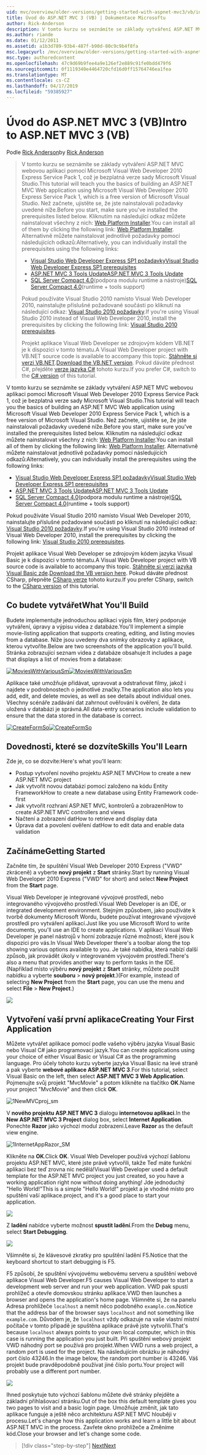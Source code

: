 ```yaml
---
uid: mvc/overview/older-versions/getting-started-with-aspnet-mvc3/vb/intro-to-aspnet-mvc-3
title: Úvod do ASP.NET MVC 3 (VB) | Dokumentace Microsoftu
author: Rick-Anderson
description: V tomto kurzu se seznámíte se základy vytváření ASP.NET MVC webovou aplikaci pomocí Microsoft Visual Web Developer 2010 Express Service Pack 1, což je...
ms.author: riande
ms.date: 01/12/2011
ms.assetid: a1b3d789-93b4-487f-b90d-80c9c9b4f8fa
msc.legacyurl: /mvc/overview/older-versions/getting-started-with-aspnet-mvc3/vb/intro-to-aspnet-mvc-3
msc.type: authoredcontent
ms.openlocfilehash: 47c9d69b9fee4a9e126ef2e889c91fe0bdd479f6
ms.sourcegitcommit: 0f1119340e4464720cfd16d0ff15764746ea1fea
ms.translationtype: MT
ms.contentlocale: cs-CZ
ms.lasthandoff: 04/17/2019
ms.locfileid: "59385927"
---
```

# <a name="intro-to-aspnet-mvc-3-vb"></a><span data-ttu-id="94afe-103">Úvod do ASP.NET MVC 3 (VB)</span><span class="sxs-lookup"><span data-stu-id="94afe-103">Intro to ASP.NET MVC 3 (VB)</span></span>

<span data-ttu-id="94afe-104">Podle [Rick Anderson]((https://twitter.com/RickAndMSFT))</span><span class="sxs-lookup"><span data-stu-id="94afe-104">by [Rick Anderson]((https://twitter.com/RickAndMSFT))</span></span>

> <span data-ttu-id="94afe-105">V tomto kurzu se seznámíte se základy vytváření ASP.NET MVC webovou aplikaci pomocí Microsoft Visual Web Developer 2010 Express Service Pack 1, což je bezplatná verze sady Microsoft Visual Studio.</span><span class="sxs-lookup"><span data-stu-id="94afe-105">This tutorial will teach you the basics of building an ASP.NET MVC Web application using Microsoft Visual Web Developer 2010 Express Service Pack 1, which is a free version of Microsoft Visual Studio.</span></span> <span data-ttu-id="94afe-106">Než začnete, ujistěte se, že jste nainstalovali požadavky uvedené níže.</span><span class="sxs-lookup"><span data-stu-id="94afe-106">Before you start, make sure you've installed the prerequisites listed below.</span></span> <span data-ttu-id="94afe-107">Kliknutím na následující odkaz můžete nainstalovat všechny z nich: [Web Platform Installer](https://www.microsoft.com/web/gallery/install.aspx?appid=VWD2010SP1Pack).</span><span class="sxs-lookup"><span data-stu-id="94afe-107">You can install all of them by clicking the following link: [Web Platform Installer](https://www.microsoft.com/web/gallery/install.aspx?appid=VWD2010SP1Pack).</span></span> <span data-ttu-id="94afe-108">Alternativně můžete nainstalovat jednotlivě požadavky pomocí následujících odkazů:</span><span class="sxs-lookup"><span data-stu-id="94afe-108">Alternatively, you can individually install the prerequisites using the following links:</span></span>
> 
> - [<span data-ttu-id="94afe-109">Visual Studio Web Developer Express SP1 požadavky</span><span class="sxs-lookup"><span data-stu-id="94afe-109">Visual Studio Web Developer Express SP1 prerequisites</span></span>](https://www.microsoft.com/web/gallery/install.aspx?appid=VWD2010SP1Pack)
> - [<span data-ttu-id="94afe-110">ASP.NET MVC 3 Tools Update</span><span class="sxs-lookup"><span data-stu-id="94afe-110">ASP.NET MVC 3 Tools Update</span></span>](https://www.microsoft.com/web/gallery/install.aspx?appsxml=&amp;appid=MVC3)
> - <span data-ttu-id="94afe-111">[SQL Server Compact 4.0](https://www.microsoft.com/web/gallery/install.aspx?appid=SQLCE;SQLCEVSTools_4_0)(podpora modulu runtime a nástroje)</span><span class="sxs-lookup"><span data-stu-id="94afe-111">[SQL Server Compact 4.0](https://www.microsoft.com/web/gallery/install.aspx?appid=SQLCE;SQLCEVSTools_4_0)(runtime + tools support)</span></span>
> 
> <span data-ttu-id="94afe-112">Pokud používáte Visual Studio 2010 namísto Visual Web Developer 2010, nainstalujte příslušné požadované součásti po kliknutí na následující odkaz: [Visual Studio 2010 požadavky](https://www.microsoft.com/web/gallery/install.aspx?appsxml=&amp;appid=VS2010SP1Pack).</span><span class="sxs-lookup"><span data-stu-id="94afe-112">If you're using Visual Studio 2010 instead of Visual Web Developer 2010, install the prerequisites by clicking the following link: [Visual Studio 2010 prerequisites](https://www.microsoft.com/web/gallery/install.aspx?appsxml=&amp;appid=VS2010SP1Pack).</span></span>
> 
> <span data-ttu-id="94afe-113">Projekt aplikace Visual Web Developer se zdrojovým kódem VB.NET je k dispozici v tomto tématu.</span><span class="sxs-lookup"><span data-stu-id="94afe-113">A Visual Web Developer project with VB.NET source code is available to accompany this topic.</span></span> <span data-ttu-id="94afe-114">[Stáhněte si verzi VB.NET](https://code.msdn.microsoft.com/Introduction-to-MVC-3-10d1b098).</span><span class="sxs-lookup"><span data-stu-id="94afe-114">[Download the VB.NET version](https://code.msdn.microsoft.com/Introduction-to-MVC-3-10d1b098).</span></span> <span data-ttu-id="94afe-115">Pokud dáváte přednost C#, přejděte [verze jazyka C#](../cs/intro-to-aspnet-mvc-3.md) tohoto kurzu.</span><span class="sxs-lookup"><span data-stu-id="94afe-115">If you prefer C#, switch to the [C# version](../cs/intro-to-aspnet-mvc-3.md) of this tutorial.</span></span>


<span data-ttu-id="94afe-116">V tomto kurzu se seznámíte se základy vytváření ASP.NET MVC webovou aplikaci pomocí Microsoft Visual Web Developer 2010 Express Service Pack 1, což je bezplatná verze sady Microsoft Visual Studio.</span><span class="sxs-lookup"><span data-stu-id="94afe-116">This tutorial will teach you the basics of building an ASP.NET MVC Web application using Microsoft Visual Web Developer 2010 Express Service Pack 1, which is a free version of Microsoft Visual Studio.</span></span> <span data-ttu-id="94afe-117">Než začnete, ujistěte se, že jste nainstalovali požadavky uvedené níže.</span><span class="sxs-lookup"><span data-stu-id="94afe-117">Before you start, make sure you've installed the prerequisites listed below.</span></span> <span data-ttu-id="94afe-118">Kliknutím na následující odkaz můžete nainstalovat všechny z nich: [Web Platform Installer](https://www.microsoft.com/web/gallery/install.aspx?appid=VWD2010SP1Pack).</span><span class="sxs-lookup"><span data-stu-id="94afe-118">You can install all of them by clicking the following link: [Web Platform Installer](https://www.microsoft.com/web/gallery/install.aspx?appid=VWD2010SP1Pack).</span></span> <span data-ttu-id="94afe-119">Alternativně můžete nainstalovat jednotlivě požadavky pomocí následujících odkazů:</span><span class="sxs-lookup"><span data-stu-id="94afe-119">Alternatively, you can individually install the prerequisites using the following links:</span></span>

- [<span data-ttu-id="94afe-120">Visual Studio Web Developer Express SP1 požadavky</span><span class="sxs-lookup"><span data-stu-id="94afe-120">Visual Studio Web Developer Express SP1 prerequisites</span></span>](https://www.microsoft.com/web/gallery/install.aspx?appid=VWD2010SP1Pack)
- [<span data-ttu-id="94afe-121">ASP.NET MVC 3 Tools Update</span><span class="sxs-lookup"><span data-stu-id="94afe-121">ASP.NET MVC 3 Tools Update</span></span>](https://www.microsoft.com/web/gallery/install.aspx?appsxml=&amp;appid=MVC3)
- <span data-ttu-id="94afe-122">[SQL Server Compact 4.0](https://www.microsoft.com/web/gallery/install.aspx?appid=SQLCE;SQLCEVSTools_4_0)(podpora modulu runtime a nástroje)</span><span class="sxs-lookup"><span data-stu-id="94afe-122">[SQL Server Compact 4.0](https://www.microsoft.com/web/gallery/install.aspx?appid=SQLCE;SQLCEVSTools_4_0)(runtime + tools support)</span></span>

<span data-ttu-id="94afe-123">Pokud používáte Visual Studio 2010 namísto Visual Web Developer 2010, nainstalujte příslušné požadované součásti po kliknutí na následující odkaz: [Visual Studio 2010 požadavky](https://www.microsoft.com/web/gallery/install.aspx?appsxml=&amp;appid=VS2010SP1Pack).</span><span class="sxs-lookup"><span data-stu-id="94afe-123">If you're using Visual Studio 2010 instead of Visual Web Developer 2010, install the prerequisites by clicking the following link: [Visual Studio 2010 prerequisites](https://www.microsoft.com/web/gallery/install.aspx?appsxml=&amp;appid=VS2010SP1Pack).</span></span>

<span data-ttu-id="94afe-124">Projekt aplikace Visual Web Developer se zdrojovým kódem jazyka Visual Basic je k dispozici v tomto tématu.</span><span class="sxs-lookup"><span data-stu-id="94afe-124">A Visual Web Developer project with VB source code is available to accompany this topic.</span></span> <span data-ttu-id="94afe-125">[Stáhněte si verzi jazyka Visual Basic zde](https://code.msdn.microsoft.com/Project/Download/FileDownload.aspx?ProjectName=aspnetmvcsamples&amp;DownloadId=14824).</span><span class="sxs-lookup"><span data-stu-id="94afe-125">[Download the VB version here](https://code.msdn.microsoft.com/Project/Download/FileDownload.aspx?ProjectName=aspnetmvcsamples&amp;DownloadId=14824).</span></span> <span data-ttu-id="94afe-126">Pokud dáváte přednost CSharp, přepněte [CSharp verze](../cs/intro-to-aspnet-mvc-3.md) tohoto kurzu.</span><span class="sxs-lookup"><span data-stu-id="94afe-126">If you prefer CSharp, switch to the [CSharp version](../cs/intro-to-aspnet-mvc-3.md) of this tutorial.</span></span>

## <a name="what-youll-build"></a><span data-ttu-id="94afe-127">Co budete vytvářet</span><span class="sxs-lookup"><span data-stu-id="94afe-127">What You'll Build</span></span>

<span data-ttu-id="94afe-128">Budete implementujte jednoduchou aplikaci výpis film, který podporuje vytváření, úpravy a výpisu videa z databáze.</span><span class="sxs-lookup"><span data-stu-id="94afe-128">You'll implement a simple movie-listing application that supports creating, editing, and listing movies from a database.</span></span> <span data-ttu-id="94afe-129">Níže jsou uvedeny dva snímky obrazovky z aplikace, kterou vytvoříte.</span><span class="sxs-lookup"><span data-stu-id="94afe-129">Below are two screenshots of the application you'll build.</span></span> <span data-ttu-id="94afe-130">Stránka zobrazující seznam videa z databáze obsahuje:</span><span class="sxs-lookup"><span data-stu-id="94afe-130">It includes a page that displays a list of movies from a database:</span></span>

<span data-ttu-id="94afe-131">[![MoviesWithVariousSm](intro-to-aspnet-mvc-3/_static/image2.png)](intro-to-aspnet-mvc-3/_static/image1.png)</span><span class="sxs-lookup"><span data-stu-id="94afe-131">[![MoviesWithVariousSm](intro-to-aspnet-mvc-3/_static/image2.png)](intro-to-aspnet-mvc-3/_static/image1.png)</span></span>

<span data-ttu-id="94afe-132">Aplikace také umožňuje přidávat, upravovat a odstraňovat filmy, jakož i najdete v podrobnostech o jednotlivé značky.</span><span class="sxs-lookup"><span data-stu-id="94afe-132">The application also lets you add, edit, and delete movies, as well as see details about individual ones.</span></span> <span data-ttu-id="94afe-133">Všechny scénáře zadávání dat zahrnout ověřování k ověření, že data uložená v databázi je správná.</span><span class="sxs-lookup"><span data-stu-id="94afe-133">All data-entry scenarios include validation to ensure that the data stored in the database is correct.</span></span>

<span data-ttu-id="94afe-134">[![CreateFormSo](intro-to-aspnet-mvc-3/_static/image4.png)](intro-to-aspnet-mvc-3/_static/image3.png)</span><span class="sxs-lookup"><span data-stu-id="94afe-134">[![CreateFormSo](intro-to-aspnet-mvc-3/_static/image4.png)](intro-to-aspnet-mvc-3/_static/image3.png)</span></span>

## <a name="skills-youll-learn"></a><span data-ttu-id="94afe-135">Dovednosti, které se dozvíte</span><span class="sxs-lookup"><span data-stu-id="94afe-135">Skills You'll Learn</span></span>

<span data-ttu-id="94afe-136">Zde je, co se dozvíte:</span><span class="sxs-lookup"><span data-stu-id="94afe-136">Here's what you'll learn:</span></span>

- <span data-ttu-id="94afe-137">Postup vytvoření nového projektu ASP.NET MVC</span><span class="sxs-lookup"><span data-stu-id="94afe-137">How to create a new ASP.NET MVC project</span></span>
- <span data-ttu-id="94afe-138">Jak vytvořit novou databázi pomocí založeno na kódu Entity Framework</span><span class="sxs-lookup"><span data-stu-id="94afe-138">How to create a new database using Entity Framework code-first</span></span>
- <span data-ttu-id="94afe-139">Jak vytvořit rozhraní ASP.NET MVC, kontrolerů a zobrazení</span><span class="sxs-lookup"><span data-stu-id="94afe-139">How to create ASP.NET MVC controllers and views</span></span>
- <span data-ttu-id="94afe-140">Načtení a zobrazení dat</span><span class="sxs-lookup"><span data-stu-id="94afe-140">How to retrieve and display data</span></span>
- <span data-ttu-id="94afe-141">Úprava dat a povolení ověření dat</span><span class="sxs-lookup"><span data-stu-id="94afe-141">How to edit data and enable data validation</span></span>

## <a name="getting-started"></a><span data-ttu-id="94afe-142">Začínáme</span><span class="sxs-lookup"><span data-stu-id="94afe-142">Getting Started</span></span>

<span data-ttu-id="94afe-143">Začněte tím, že spuštění Visual Web Developer 2010 Express ("VWD" zkráceně) a vyberte **nový projekt** z **Start** stránky.</span><span class="sxs-lookup"><span data-stu-id="94afe-143">Start by running Visual Web Developer 2010 Express ("VWD" for short) and select **New Project** from the **Start** page.</span></span>

<span data-ttu-id="94afe-144">Visual Web Developer je integrované vývojové prostředí, nebo integrovaného vývojového prostředí.</span><span class="sxs-lookup"><span data-stu-id="94afe-144">Visual Web Developer is an IDE, or integrated development environment.</span></span> <span data-ttu-id="94afe-145">Stejným způsobem, jako používáte k tvorbě dokumenty Microsoft Wordu, budete používat integrované vývojové prostředí pro vytváření aplikací.</span><span class="sxs-lookup"><span data-stu-id="94afe-145">Just like you use Microsoft Word to write documents, you'll use an IDE to create applications.</span></span> <span data-ttu-id="94afe-146">V aplikaci Visual Web Developer je panel nástrojů v horní zobrazuje různé možnosti, které jsou k dispozici pro vás.</span><span class="sxs-lookup"><span data-stu-id="94afe-146">In Visual Web Developer there's a toolbar along the top showing various options available to you.</span></span> <span data-ttu-id="94afe-147">Je také nabídka, která nabízí další způsob, jak provádět úkoly v integrovaném vývojovém prostředí.</span><span class="sxs-lookup"><span data-stu-id="94afe-147">There's also a menu that provides another way to perform tasks in the IDE.</span></span> <span data-ttu-id="94afe-148">(Například místo výběru **nový projekt** z **Start** stránky, můžete použít nabídku a vyberte **souboru** &gt; **nový projekt**.)</span><span class="sxs-lookup"><span data-stu-id="94afe-148">(For example, instead of selecting **New Project** from the **Start** page, you can use the menu and select **File** &gt; **New Project**.)</span></span>

[![](intro-to-aspnet-mvc-3/_static/image6.png)](intro-to-aspnet-mvc-3/_static/image5.png)

## <a name="creating-your-first-application"></a><span data-ttu-id="94afe-149">Vytvoření vaší první aplikace</span><span class="sxs-lookup"><span data-stu-id="94afe-149">Creating Your First Application</span></span>

<span data-ttu-id="94afe-150">Můžete vytvářet aplikace pomocí podle vašeho výběru jazyka Visual Basic nebo Visual C# jako programovací jazyk.</span><span class="sxs-lookup"><span data-stu-id="94afe-150">You can create applications using your choice of either Visual Basic or Visual C# as the programming language.</span></span> <span data-ttu-id="94afe-151">Pro účely tohoto kurzu vyberte jazyka Visual Basic na levé straně a pak vyberte **webové aplikace ASP.NET MVC 3**.</span><span class="sxs-lookup"><span data-stu-id="94afe-151">For this tutorial, select Visual Basic on the left, then select **ASP.NET MVC 3 Web Application**.</span></span> <span data-ttu-id="94afe-152">Pojmenujte svůj projekt "MvcMovie" a potom klikněte na tlačítko **OK**.</span><span class="sxs-lookup"><span data-stu-id="94afe-152">Name your project "MvcMovie" and then click **OK**.</span></span>

![1NewMVCproj_sm](intro-to-aspnet-mvc-3/_static/image7.png)

<span data-ttu-id="94afe-154">V **nového projektu ASP.NET MVC 3** dialogu **internetovou aplikaci**.</span><span class="sxs-lookup"><span data-stu-id="94afe-154">In the **New ASP.NET MVC 3 Project** dialog box, select **Internet Application**.</span></span> <span data-ttu-id="94afe-155">Ponechte **Razor** jako výchozí modul zobrazení.</span><span class="sxs-lookup"><span data-stu-id="94afe-155">Leave **Razor** as the default view engine.</span></span>

![1InternetAppRazor_SM](intro-to-aspnet-mvc-3/_static/image8.png)

<span data-ttu-id="94afe-157">Klikněte na **OK**.</span><span class="sxs-lookup"><span data-stu-id="94afe-157">Click **OK**.</span></span> <span data-ttu-id="94afe-158">Visual Web Developer používá výchozí šablonu projektu ASP.NET MVC, které jste právě vytvořili, takže Teď máte funkční aplikaci bez teď zrovna nic nedělá!</span><span class="sxs-lookup"><span data-stu-id="94afe-158">Visual Web Developer used a default template for the ASP.NET MVC project you just created, so you have a working application right now without doing anything!</span></span> <span data-ttu-id="94afe-159">Jde jednoduchý "Hello World!"</span><span class="sxs-lookup"><span data-stu-id="94afe-159">This is a simple "Hello World!"</span></span> <span data-ttu-id="94afe-160">projekt a je vhodné místo pro spuštění vaší aplikace.</span><span class="sxs-lookup"><span data-stu-id="94afe-160">project, and it's a good place to start your application.</span></span>

[![](intro-to-aspnet-mvc-3/_static/image10.png)](intro-to-aspnet-mvc-3/_static/image9.png)

<span data-ttu-id="94afe-161">Z **ladění** nabídce vyberte možnost **spustit ladění**.</span><span class="sxs-lookup"><span data-stu-id="94afe-161">From the **Debug** menu, select **Start Debugging**.</span></span>

![](intro-to-aspnet-mvc-3/_static/image11.png)

<span data-ttu-id="94afe-162">Všimněte si, že klávesové zkratky pro spuštění ladění F5.</span><span class="sxs-lookup"><span data-stu-id="94afe-162">Notice that the keyboard shortcut to start debugging is F5.</span></span>

<span data-ttu-id="94afe-163">F5 způsobí, že spuštění vývojovému webovému serveru a spuštění webové aplikace Visual Web Developer.</span><span class="sxs-lookup"><span data-stu-id="94afe-163">F5 causes Visual Web Developer to start a development web server and run your web application.</span></span> <span data-ttu-id="94afe-164">VWD pak spustí prohlížeč a otevře domovskou stránku aplikace.</span><span class="sxs-lookup"><span data-stu-id="94afe-164">VWD then launches a browser and opens the application's home page.</span></span> <span data-ttu-id="94afe-165">Všimněte si, že na panelu Adresa prohlížeče `localhost` a nemít něco podobného `example.com`.</span><span class="sxs-lookup"><span data-stu-id="94afe-165">Notice that the address bar of the browser says `localhost` and not something like `example.com`.</span></span> <span data-ttu-id="94afe-166">Důvodem je, že `localhost` vždy odkazuje na vaše vlastní místní počítače v tomto případě je spuštěna aplikace právě jste vytvořili.</span><span class="sxs-lookup"><span data-stu-id="94afe-166">That's because `localhost` always points to your own local computer, which in this case is running the application you just built.</span></span> <span data-ttu-id="94afe-167">Při spuštění webový projekt VWD náhodný port se používá pro projekt.</span><span class="sxs-lookup"><span data-stu-id="94afe-167">When VWD runs a web project, a random port is used for the project.</span></span> <span data-ttu-id="94afe-168">Na následujícím obrázku je náhodný port číslo 43246.</span><span class="sxs-lookup"><span data-stu-id="94afe-168">In the image below, the random port number is 43246.</span></span> <span data-ttu-id="94afe-169">Váš projekt bude pravděpodobně používat jiné číslo portu.</span><span class="sxs-lookup"><span data-stu-id="94afe-169">Your project will probably use a different port number.</span></span>

![](intro-to-aspnet-mvc-3/_static/image12.png)

<span data-ttu-id="94afe-170">Ihned poskytuje tuto výchozí šablonu můžete dvě stránky přejděte a základní přihlašovací stránku.</span><span class="sxs-lookup"><span data-stu-id="94afe-170">Out of the box this default template gives you two pages to visit and a basic login page.</span></span> <span data-ttu-id="94afe-171">Umožňuje změnit, jak tato aplikace funguje a ještě něco architekturu ASP.NET MVC hlouběji v procesu.</span><span class="sxs-lookup"><span data-stu-id="94afe-171">Let's change how this application works and learn a little bit about ASP.NET MVC in the process.</span></span> <span data-ttu-id="94afe-172">Zavřete okno prohlížeče a Změníme kód.</span><span class="sxs-lookup"><span data-stu-id="94afe-172">Close your browser and let's change some code.</span></span>

> [!div class="step-by-step"]
> [<span data-ttu-id="94afe-173">Next</span><span class="sxs-lookup"><span data-stu-id="94afe-173">Next</span></span>](adding-a-controller.md)
